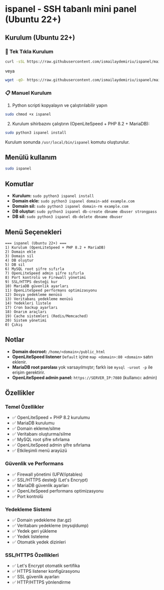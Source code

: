 # ispanel - SSH tabanlı mini panel (Ubuntu 22+)

## Kurulum (Ubuntu 22+)

### 🚀 Tek Tıkla Kurulum

```bash
curl -sSL https://raw.githubusercontent.com/ismailaydemiriu/ispanel/main/install.sh | sudo bash
```

veya

```bash
wget -qO- https://raw.githubusercontent.com/ismailaydemiriu/ispanel/main/install.sh | sudo bash
```

### 📋 Manuel Kurulum

1) Python scripti kopyalayın ve çalıştırılabilir yapın

```bash
sudo chmod +x ispanel
```

2) Kurulum sihirbazını çalıştırın (OpenLiteSpeed + PHP 8.2 + MariaDB):

```bash
sudo python3 ispanel install
```

Kurulum sonunda `/usr/local/bin/ispanel` komutu oluşturulur.

## Menülü kullanım

```bash
sudo ispanel
```

## Komutlar

- **Kurulum:** `sudo python3 ispanel install`
- **Domain ekle:** `sudo python3 ispanel domain-add example.com`
- **Domain sil:** `sudo python3 ispanel domain-rm example.com`
- **DB oluştur:** `sudo python3 ispanel db-create dbname dbuser strongpass`
- **DB sil:** `sudo python3 ispanel db-delete dbname dbuser`

## Menü Seçenekleri

```
=== ispanel (Ubuntu 22+) ===
1) Kurulum (OpenLiteSpeed + PHP 8.2 + MariaDB)
2) Domain ekle
3) Domain sil
4) DB oluştur
5) DB sil
6) MySQL root şifre sıfırla
7) OpenLiteSpeed admin şifre sıfırla
8) Port kontrolü ve Firewall yönetimi
9) SSL/HTTPS desteği kur
10) MariaDB güvenlik ayarları
11) OpenLiteSpeed performans optimizasyonu
12) Dosya yedekleme menüsü
13) Veritabanı yedekleme menüsü
14) Yedekleri listele
17) Cron backup ayarları
18) Onarım araçları
19) Cache sistemleri (Redis/Memcached)
20) Sistem yönetimi
0) Çıkış
```

## Notlar

- **Domain docroot:** `/home/<domain>/public_html`
- **OpenLiteSpeed listener** `Default` içine `map <domain>:80 <domain>` satırı eklenir.
- **MariaDB root parolası** yok varsayılmıştır; farklı ise `mysql -uroot -p` ile erişim gerektirir.
- **OpenLiteSpeed admin panel:** `https://SERVER_IP:7080` (kullanıcı: admin)

## Özellikler

### Temel Özellikler
- ✅ OpenLiteSpeed + PHP 8.2 kurulumu
- ✅ MariaDB kurulumu
- ✅ Domain ekleme/silme
- ✅ Veritabanı oluşturma/silme
- ✅ MySQL root şifre sıfırlama
- ✅ OpenLiteSpeed admin şifre sıfırlama
- ✅ Etkileşimli menü arayüzü

### Güvenlik ve Performans
- ✅ Firewall yönetimi (UFW/iptables)
- ✅ SSL/HTTPS desteği (Let's Encrypt)
- ✅ MariaDB güvenlik ayarları
- ✅ OpenLiteSpeed performans optimizasyonu
- ✅ Port kontrolü

### Yedekleme Sistemi
- ✅ Domain yedekleme (tar.gz)
- ✅ Veritabanı yedekleme (mysqldump)
- ✅ Yedek geri yükleme
- ✅ Yedek listeleme
- ✅ Otomatik yedek dizinleri

### SSL/HTTPS Özellikleri
- ✅ Let's Encrypt otomatik sertifika
- ✅ HTTPS listener konfigürasyonu
- ✅ SSL güvenlik ayarları
- ✅ HTTP/HTTPS yönlendirme
